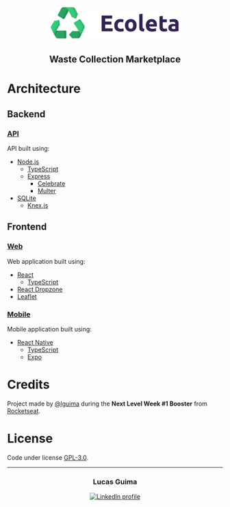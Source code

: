 <h1 align="center">
  <img alt="Ecoleta" src="./web/src/assets/logo.svg" width="300">
</h1>

<h2 align="center">
  <strong>Waste Collection Marketplace</strong>
</h2>

# Architecture

## Backend

### [API](api/README.md)

API built using:
- [Node.js](https://nodejs.org)
  - [TypeScript](https://www.typescriptlang.org)
  - [Express](https://expressjs.com)
    - [Celebrate](https://github.com/arb/celebrate)
    - [Multer](https://github.com/expressjs/multer)
- [SQLite](https://www.sqlite.org)
  - [Knex.js](http://knexjs.org)

## Frontend

### [Web](web/README.md)

Web application built using:
- [React](https://reactjs.org)
  - [TypeScript](https://www.typescriptlang.org)
- [React Dropzone](https://leafletjs.com)
- [Leaflet](https://react-dropzone.js.org)

### [Mobile](mobile/README.md)

Mobile application built using:
- [React Native](https://reactnative.dev)
  - [TypeScript](https://www.typescriptlang.org)
  - [Expo](https://expo.io)

# Credits

Project made by [@lguima](https://github.com/lguima) during the **Next Level Week #1 Booster** from [Rocketseat](https://rocketseat.com.br).

# License

Code under license [GPL-3.0](LICENSE.md).

---

<h3 align="center">
  Lucas Guima
</h3>

<p align="center">
  <a href="https://www.linkedin.com/in/lucasguima/">
    <img alt="LinkedIn profile" src="https://img.shields.io/badge/LinkedIn-lucasguima-0e76a8?style=flat&logoColor=white&logo=linkedin">
  </a>
</p>
